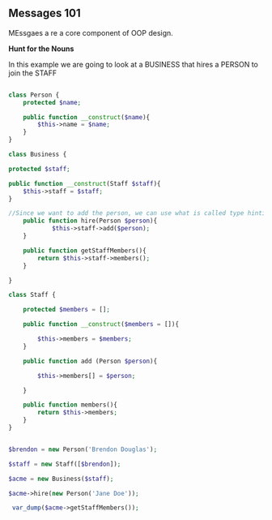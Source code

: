 ## Messages 101

MEssgaes a re a core component of OOP design.

**Hunt for the Nouns**

In this example we are going to look at a BUSINESS that hires a PERSON to join the STAFF

```php

class Person {
    protected $name;

    public function __construct($name){
        $this->name = $name;
    }
}

class Business {

protected $staff;

public function __construct(Staff $staff){
    $this->staff = $staff;
}

//Since we want to add the person, we can use what is called type hinting and inject the Person class into the method
    public function hire(Person $person){
            $this->staff->add($person);
    }

    public function getStaffMembers(){
        return $this->staff->members();
    }

}

class Staff {

    protected $members = [];

    public function __construct($members = []){

        $this->members = $members;
    }

    public function add (Person $person){

        $this->members[] = $person;

    }

    public function members(){
        return $this->members;
    }
}


$brendon = new Person('Brendon Douglas');

$staff = new Staff([$brendon]);

$acme = new Business($staff);

$acme->hire(new Person('Jane Doe'));

 var_dump($acme->getStaffMembers());

```